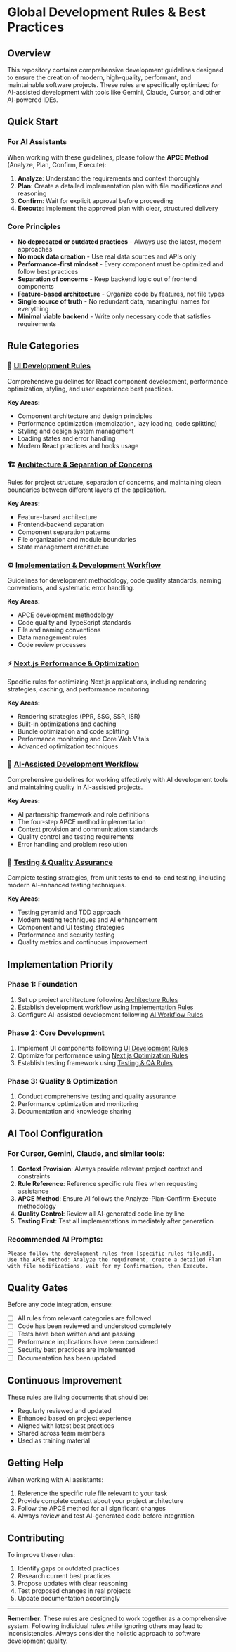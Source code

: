 # Global Development Rules & Best Practices

## Overview

This repository contains comprehensive development guidelines designed to ensure the creation of modern, high-quality, performant, and maintainable software projects. These rules are specifically optimized for AI-assisted development with tools like Gemini, Claude, Cursor, and other AI-powered IDEs.

## Quick Start

### For AI Assistants
When working with these guidelines, please follow the **APCE Method** (Analyze, Plan, Confirm, Execute):

1. **Analyze**: Understand the requirements and context thoroughly
2. **Plan**: Create a detailed implementation plan with file modifications and reasoning
3. **Confirm**: Wait for explicit approval before proceeding
4. **Execute**: Implement the approved plan with clear, structured delivery

### Core Principles
- **No deprecated or outdated practices** - Always use the latest, modern approaches
- **No mock data creation** - Use real data sources and APIs only  
- **Performance-first mindset** - Every component must be optimized and follow best practices
- **Separation of concerns** - Keep backend logic out of frontend components
- **Feature-based architecture** - Organize code by features, not file types
- **Single source of truth** - No redundant data, meaningful names for everything
- **Minimal viable backend** - Write only necessary code that satisfies requirements

## Rule Categories

### 📱 [UI Development Rules](./ui-development-rules.md)
Comprehensive guidelines for React component development, performance optimization, styling, and user experience best practices.

**Key Areas:**
- Component architecture and design principles
- Performance optimization (memoization, lazy loading, code splitting)
- Styling and design system management
- Loading states and error handling
- Modern React practices and hooks usage

### 🏗️ [Architecture & Separation of Concerns](./architecture-rules.md)
Rules for project structure, separation of concerns, and maintaining clean boundaries between different layers of the application.

**Key Areas:**
- Feature-based architecture
- Frontend-backend separation
- Component separation patterns
- File organization and module boundaries
- State management architecture

### ⚙️ [Implementation & Development Workflow](./implementation-rules.md)
Guidelines for development methodology, code quality standards, naming conventions, and systematic error handling.

**Key Areas:**
- APCE development methodology
- Code quality and TypeScript standards
- File and naming conventions
- Data management rules
- Code review processes

### ⚡ [Next.js Performance & Optimization](./nextjs-optimization.md)
Specific rules for optimizing Next.js applications, including rendering strategies, caching, and performance monitoring.

**Key Areas:**
- Rendering strategies (PPR, SSG, SSR, ISR)
- Built-in optimizations and caching
- Bundle optimization and code splitting
- Performance monitoring and Core Web Vitals
- Advanced optimization techniques

### 🤖 [AI-Assisted Development Workflow](./ai-workflow-rules.md)
Comprehensive guidelines for working effectively with AI development tools and maintaining quality in AI-assisted projects.

**Key Areas:**
- AI partnership framework and role definitions
- The four-step APCE method implementation
- Context provision and communication standards
- Quality control and testing requirements
- Error handling and problem resolution

### 🧪 [Testing & Quality Assurance](./testing-qa-rules.md)
Complete testing strategies, from unit tests to end-to-end testing, including modern AI-enhanced testing techniques.

**Key Areas:**
- Testing pyramid and TDD approach
- Modern testing techniques and AI enhancement
- Component and UI testing strategies
- Performance and security testing
- Quality metrics and continuous improvement

## Implementation Priority

### Phase 1: Foundation
1. Set up project architecture following [Architecture Rules](./architecture-rules.md)
2. Establish development workflow using [Implementation Rules](./implementation-rules.md)
3. Configure AI-assisted development following [AI Workflow Rules](./ai-workflow-rules.md)

### Phase 2: Core Development
1. Implement UI components following [UI Development Rules](./ui-development-rules.md)
2. Optimize for performance using [Next.js Optimization Rules](./nextjs-optimization.md)
3. Establish testing framework using [Testing & QA Rules](./testing-qa-rules.md)

### Phase 3: Quality & Optimization
1. Conduct comprehensive testing and quality assurance
2. Performance optimization and monitoring
3. Documentation and knowledge sharing

## AI Tool Configuration

### For Cursor, Gemini, Claude, and similar tools:

1. **Context Provision**: Always provide relevant project context and constraints
2. **Rule Reference**: Reference specific rule files when requesting assistance
3. **APCE Method**: Ensure AI follows the Analyze-Plan-Confirm-Execute methodology
4. **Quality Control**: Review all AI-generated code line by line
5. **Testing First**: Test all implementations immediately after generation

### Recommended AI Prompts:

```
Please follow the development rules from [specific-rules-file.md]. 
Use the APCE method: Analyze the requirement, create a detailed Plan 
with file modifications, wait for my Confirmation, then Execute.
```

## Quality Gates

Before any code integration, ensure:

- [ ] All rules from relevant categories are followed
- [ ] Code has been reviewed and understood completely
- [ ] Tests have been written and are passing
- [ ] Performance implications have been considered
- [ ] Security best practices are implemented
- [ ] Documentation has been updated

## Continuous Improvement

These rules are living documents that should be:
- Regularly reviewed and updated
- Enhanced based on project experience
- Aligned with latest best practices
- Shared across team members
- Used as training material

## Getting Help

When working with AI assistants:
1. Reference the specific rule file relevant to your task
2. Provide complete context about your project architecture
3. Follow the APCE method for all significant changes
4. Always review and test AI-generated code before integration

## Contributing

To improve these rules:
1. Identify gaps or outdated practices
2. Research current best practices
3. Propose updates with clear reasoning
4. Test proposed changes in real projects
5. Update documentation accordingly

---

**Remember**: These rules are designed to work together as a comprehensive system. Following individual rules while ignoring others may lead to inconsistencies. Always consider the holistic approach to software development quality.
